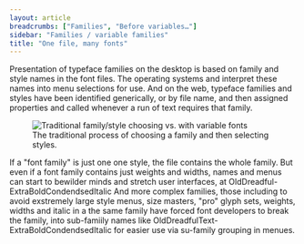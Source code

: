 ```yaml
---
layout: article
breadcrumbs: ["Families", "Before variables…"]
sidebar: "Families / variable families"
title: "One file, many fonts"
---
```

Presentation of typeface families on the desktop is based on family and style names in the font files. The operating systems and  interpret these names into menu selections for use. And on the web, typeface families and styles have been identified generically, or by file name, and then assigned properties and called whenever a run of text requires that family.

<figure>
    <img src="{{baseurl}}/images/articles/family-selection.svg" alt="Traditional family/style choosing vs. with variable fonts">
    <figcaption>The traditional process of choosing a family and then selecting styles.</figcaption>
</figure>

If a "font family" is just one one style, the file contains the whole family. But even if a font family contains just weights and widths, names and menus can start to bewilder minds and stretch user interfaces, at OldDreadful-ExtraBoldCondendsedItalic  And more complex families, those including  to avoid exstremely large style menus, size masters, "pro" glyph sets, weights, widths and italic in a the same family have forced font developers to break the family, into sub-famiily names like OldDreadfulText-ExtraBoldCondendsedItalic for easier use via su-family grouping in menues.
